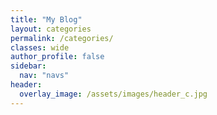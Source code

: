 ```yaml
---
title: "My Blog"
layout: categories
permalink: /categories/
classes: wide
author_profile: false
sidebar:
  nav: "navs"
header:
  overlay_image: /assets/images/header_c.jpg
---
```


